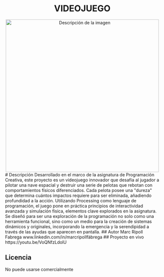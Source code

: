 <h1 align="center"> VIDEOJUEGO </h1>
<div align="center">
  <img src="Portada.png" alt="Descripción de la imagen" width="500"/>
</div>
# Descripción
Desarrollado en el marco de la asignatura de Programación Creativa, este proyecto es un videojuego innovador que desafía al jugador a pilotar una nave espacial y destruir una serie de pelotas que rebotan con comportamientos físicos diferenciados. Cada pelota posee una "dureza" que determina cuántos impactos requiere para ser eliminada, añadiendo profundidad a la acción. Utilizando Processing como lenguaje de programación, el juego pone en práctica principios de interactividad avanzada y simulación física, elementos clave explorados en la asignatura. Se diseñó para ser una exploración de la programación no solo como una herramienta funcional, sino como un medio para la creación de sistemas dinámicos y originales, incorporando la emergencia y la serendipidad a través de las ayudas que aparecen en pantalla.
## Autor 
Marc Ripoll Fabrega
www.linkedin.com/in/marcripollfàbrega
## Proyecto en vivo
https://youtu.be/VoQNfzLdolU

## Licencia
No puede usarse comercialmente

